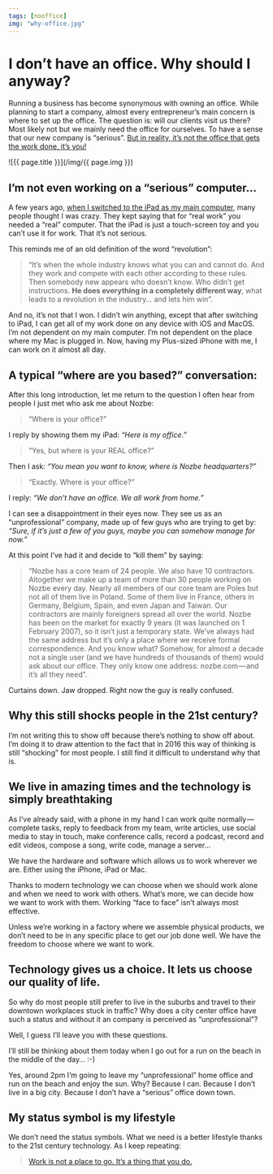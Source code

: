 ```yaml
---
tags: [nooffice]
img: "why-office.jpg"
---
```


# I don’t have an office. Why should I anyway?

Running a business has become synonymous with owning an office. While planning to start a company, almost every entrepreneur’s main concern is where to set up the office. The question is: will our clients visit us there? Most likely not but we mainly need the office for ourselves. To have a sense that our new company is “serious”. [But in reality, it’s not the office that gets the work done, it’s you!](/spoon)

<!--More-->

![{{ page.title }}](/img/{{ page.img }})

## I’m not even working on a “serious” computer…

A few years ago, [when I switched to the iPad as my main computer][io], many people thought I was crazy. They kept saying that for “real work” you needed a “real” computer. That the iPad is just a touch-screen toy and you can’t use it for work. That it’s not serious.

This reminds me of an old definition of the word “revolution”:

> “It’s when the whole industry knows what you can and cannot do. And they work and compete with each other according to these rules. Then somebody new appears who doesn’t know. Who didn’t get instructions. **He does everything in a completely different way**, what leads to a revolution in the industry… and lets him win”.

And no, it’s not that I won. I didn’t win anything, except that after switching to iPad, I can get all of my work done on any device with iOS and MacOS. I’m not dependent on my main computer. I’m not dependent on the place where my Mac is plugged in. Now, having my Plus-sized iPhone with me, I can work on it almost all day.

## A typical “where are you based?” conversation:

After this long introduction, let me return to the question I often hear from people I just met who ask me about Nozbe:

> “Where is your office?”

I reply by showing them my iPad: *“Here is my office.”*

> “Yes, but where is your REAL office?”

Then I ask: *“You mean you want to know, where is Nozbe headquarters?”*

> “Exactly. Where is your office?”

I reply: *“We don’t have an office. We all work from home.”*

I can see a disappointment in their eyes now. They see us as an “unprofessional” company, made up of few guys who are trying to get by: *“Sure, if it’s just a few of you guys, maybe you can somehow manage for now.”*

At this point I’ve had it and decide to “kill them” by saying:

> “Nozbe has a core team of 24 people. We also have 10 contractors. Altogether we make up a team of more than 30 people working on Nozbe every day. Nearly all members of our core team are Poles but not all of them live in Poland. Some of them live in France, others in Germany, Belgium, Spain, and even Japan and Taiwan. Our contractors are mainly foreigners spread all over the world. Nozbe has been on the market for exactly 9 years (it was launched on 1 February 2007), so it isn’t just a temporary state. We’ve always had the same address but it’s only a place where we receive formal correspondence. And you know what? Somehow, for almost a decade not a single user (and we have hundreds of thousands of them) would ask about our office. They only know one address: nozbe.com — and it’s all they need”.

Curtains down. Jaw dropped. Right now the guy is really confused.

## Why this still shocks people in the 21st century?

I’m not writing this to show off because there’s nothing to show off about. I’m doing it to draw attention to the fact that in 2016 this way of thinking is still “shocking” for most people. I still find it difficult to understand why that is.

## We live in amazing times and the technology is simply breathtaking

As I’ve already said, with a phone in my hand I can work quite normally — complete tasks, reply to feedback from my team, write articles, use social media to stay in touch, make conference calls, record a podcast, record and edit videos, compose a song, write code, manage a server…

We have the hardware and software which allows us to work wherever we are. Either using the iPhone, iPad or Mac.

Thanks to modern technology we can choose when we should work alone and when we need to work with others. What’s more, we can decide how we want to work with them. Working “face to face” isn’t always most effective.

Unless we’re working in a factory where we assemble physical products, we don’t need to be in any specific place to get our job done well. We have the freedom to choose where we want to work.

## Technology gives us a choice. It lets us choose our quality of life.

So why do most people still prefer to live in the suburbs and travel to their downtown workplaces stuck in traffic? Why does a city center office have such a status and without it an company is perceived as “unprofessional”?

Well, I guess I’ll leave you with these questions.

I’ll still be thinking about them today when I go out for a run on the beach in the middle of the day… :-)

Yes, around 2pm I’m going to leave my “unprofessional” home office and run on the beach and enjoy the sun. Why? Because I can. Because I don’t live in a big city. Because I don’t have a “serious” office down town.

## My status symbol is my lifestyle

We don’t need the status symbols. What we need is a better lifestyle thanks to the 21st century technology. As I keep repeating:

> [Work is not a place to go. It’s a thing that you do.][mo]

[m]: https://nooffice.org/i-don-t-have-an-office-why-should-i-anyway-c89946907b27#.6e5ngul9x
[mo]: https://nooffice.org/
[mu]: https://medium.com/@MSliwinski
[tp]: http://thepodcast.fm
[i]: http://iMagazine.pl
[d]: http://db.tt/kD7Liux
[e]: /how-i-use-evernote
[p]: /passion
[n]: https://michael.gratis/nozbe
[io]: https://michael.gratis/ipadonly/
[pm]: http://productivemag.com/
[s]: /show
[t]: http://twitter.com/MSliwinski